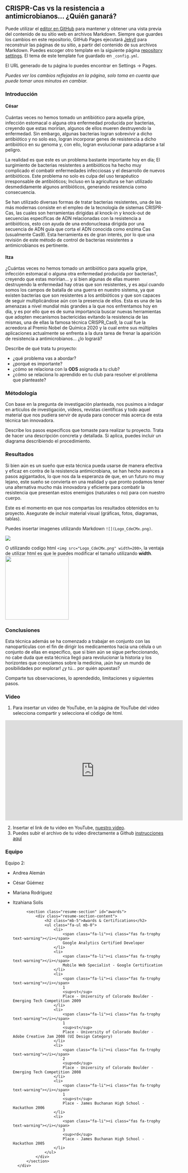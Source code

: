## CRISPR-Cas vs la resistencia a antimicrobianos… ¿Quién ganará?

Puede utilizar el [editor en GitHub](https://github.com/CdeCMx-org/templates_paginaweb/edit/main/README.md) para mantener y obtener una vista previa del contenido de su sitio web en archivos Markdown. Siempre que guardes los cambios en este repositorio, GitHub Pages ejecutará [Jekyll](https://jekyllrb.com/) para reconstruir las páginas de su sitio, a partir del contenido de sus archivos Markdown. Puedes escoger otro template en la siguiente página [repository settings](https://github.com/CdeCMx-org/templates_paginaweb/settings/pages). El tema de este template fue guardado en `_config.yml`.

El URL generado de tu página lo puedes encontrar en Settings -> Pages. 

*Puedes ver los cambios reflejados en la página, solo toma en cuenta que puede tomar unos minutos en cambiar.*

### Introducción

#### César
Cuántas veces no hemos tomado un antibiótico para aquella gripe, infección estomacal o alguna otra enfermedad producida por bacterias, creyendo que estas morirían, algunos de ellos mueren destruyendo la enfermedad. Sin embargo, algunas bacterias logran sobrevivir a dicho antibiótico y no solo eso, logran incorporar genes de resistencia a dicho antibiótico en su genoma y, con ello, logran evolucionar para adaptarse a tal peligro.

La realidad es que este es un problema bastante importante hoy en día; El surgimiento de bacterias resistentes a antibióticos ha hecho muy complicado el combatir enfermedades infecciosas y el desarrollo de nuevos antibióticos. Este problema no solo es culpa del uso terapéutico irresponsable de antibióticos; Incluso en la agricultura se han utilizado desmedidamente algunos antibióticos, generando resistencia como consecuencia.

Se han utilizado diversas formas de tratar bacterias resistentes, una de las más modernas consiste en el empleo de la tecnología de sistemas CRISPR-Cas, las cuales son herramientas dirigidas al knock-in y knock-out de secuencias específicas de ADN relacionadas con la resistencia a antibióticos, esto con ayuda de una endonucleasa dirigida por una secuencia de ADN guía que corta el ADN conocida como enzima Cas (usualmente Cas9). Esta herramienta es de gran interés, por lo que una revisión de este método de control de bacterias resistentes a antimicrobianos es pertinente. 

#### Itza
¿Cuántas veces no hemos tomado un antibiótico para aquella gripe, infección estomacal o alguna otra enfermedad producida por bacterias?, creyendo que estas morirían… y si bien algunas de ellas mueren destruyendo la enfermedad hay otras que son resistentes, y es aquí cuando somos los campos de batalla de una guerra en nuestro sistema, ya que existen bacterias que son resistentes a los antibióticos y que son capaces de seguir multiplicándose aún con la presencia de ellos. Esta es una de las amenazas a nivel mundial más grandes a la que nos enfrentamos hoy en día, y es por ello que es de suma importancia buscar nuevas herramientas que adopten mecanismos bactericidas evitando la resistencia de las mismas, una de ellas la famosa técnica CRISPR_Cas9, la cual fue la acreedora al Premio Nobel de Química 2020 y la cual entre sus múltiples aplicaciones actualmente se enfrenta a la dura tarea de frenar la aparición de resistencia a antimicrobianos... ¿lo logrará?

Describe de qué trata tu proyecto:
* ¿qué problema vas a abordar?
* ¿porqué es importante?
* ¿cómo se relaciona con la **ODS** asignada a tu club? 
* ¿cómo se relaciona lo aprendido en tu club para resolver el problema que planteaste?

### Métodología

Con base en la pregunta de investigación planteada, nos pusimos a indagar en artículos de investigación, vídeos, revistas científicas y todo aquel material que nos pudiera servir de ayuda para conocer más acerca de esta técnica tan innovadora.

Describe los pasos específicos que tomaste para realizar tu proyecto. Trata de hacer una descripción concreta y detallada. Si aplica, puedes incluir un diagrama describiendo el procedimiento. 

### Resultados

Si bien aún es un sueño que esta técnica pueda usarse de manera efectiva y eficaz en contra de la resistencia antimicrobiana, se han hecho avances a pasos agigantados, lo que nos da la esperanza de que, en un futuro no muy lejano, este sueño se convierta en una realidad y que pronto podamos tener una alternativa mucho más innovadora y eficiente para combatir la resistencia que presentan estos enemigos (naturales o no) para con nuestro cuerpo.

Este es el momento en que nos compartas los resultados obtenidos en tu proyecto. Asegurate de incluir material visual (gráficas, fotos, diagramas, tablas). 

Puedes insertar imagenes utilizando Markdown `![](Logo_CdeCMx.png)`.

![](CRISPR.jpg)

O utilizando codigo html `<img src="Logo_CdeCMx.png" width=200>`, la ventaja de utilizar html es que le puedes modificar el tamaño utilizando **width**.
<img src="Logo_CdeCMx.png" width=200>


### Conclusiones

Esta técnica además se ha comenzado a trabajar en conjunto con las nanopartículas con el fin de dirigir los medicamentos hacia una célula o un conjunto de ellas en específico, que si bien aún se sigue perfeccionando, no cabe duda que esta técnica llegó para revolucionar la historia y los horizontes que conocíamos sobre la medicina, ¡aún hay un mundo de posibilidades por explorar! ¿y tú… por quién apuestas?

Comparte tus observaciones, lo aprendedido, limitaciones y siguientes pasos. 

### Video
 1. Para insertar un video de YouTube, en la página de YouTube del video selecciona compartir y selecciona el código de html.
 
<iframe width="560" height="315" src="https://www.youtube.com/embed/lnGfKjVO3FU" title="YouTube video player" frameborder="0" allow="accelerometer; autoplay; clipboard-write; encrypted-media; gyroscope; picture-in-picture" allowfullscreen></iframe>
 
 2. Insertar el link de tu video en YouTube, [nuestro video](https://youtu.be/rmXvlBPq24Q).
 4. Puedes subir el archivo de tu video directamente a Github [instrucciones aquí](https://stackoverflow.com/questions/4279611/how-to-embed-a-video-into-github-readme-md)

 
### Equipo
Equipo 2:
* Andrea Alemán
* César Güémez
* Mariana Rodríguez
* Itzahiana Solis

    <!-- Awards-->
            <section class="resume-section" id="awards">
                <div class="resume-section-content">
                    <h2 class="mb-5">Awards & Certifications</h2>
                    <ul class="fa-ul mb-0">
                        <li>
                            <span class="fa-li"><i class="fas fa-trophy text-warning"></i></span>
                            Google Analytics Certified Developer
                        </li>
                        <li>
                            <span class="fa-li"><i class="fas fa-trophy text-warning"></i></span>
                            Mobile Web Specialist - Google Certification
                        </li>
                        <li>
                            <span class="fa-li"><i class="fas fa-trophy text-warning"></i></span>
                            1
                            <sup>st</sup>
                            Place - University of Colorado Boulder - Emerging Tech Competition 2009
                        </li>
                        <li>
                            <span class="fa-li"><i class="fas fa-trophy text-warning"></i></span>
                            1
                            <sup>st</sup>
                            Place - University of Colorado Boulder - Adobe Creative Jam 2008 (UI Design Category)
                        </li>
                        <li>
                            <span class="fa-li"><i class="fas fa-trophy text-warning"></i></span>
                            2
                            <sup>nd</sup>
                            Place - University of Colorado Boulder - Emerging Tech Competition 2008
                        </li>
                        <li>
                            <span class="fa-li"><i class="fas fa-trophy text-warning"></i></span>
                            1
                            <sup>st</sup>
                            Place - James Buchanan High School - Hackathon 2006
                        </li>
                        <li>
                            <span class="fa-li"><i class="fas fa-trophy text-warning"></i></span>
                            3
                            <sup>rd</sup>
                            Place - James Buchanan High School - Hackathon 2005
                        </li>
                    </ul>
                </div>
            </section>
        </div>

